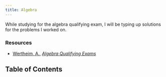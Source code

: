 ```yaml
---
title: Algebra
---
```


While studying for the algebra qualifying exam, I will be typing up solutions for the problems I worked on.

### Resources

-   [Wertheim, A.](https://www.math.ucla.edu/~awertheim/index.html), [_Algebra Qualifying Exams_](https://www.math.ucla.edu/~awertheim/Alg%20Qual/)

## Table of Contents
